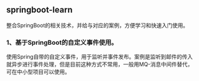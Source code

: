 ## springboot-learn

整合SpringBoot的相关技术，并给与对应的案例，方便学习和快速入门使用。

### 1、基于SpringBoot的自定义事件使用。

使用Spring自带的自定义事件，用于监听并事件发布。案例是监听到邮件的传入就异步进行事件处理，但是目前这种方式不常用，一般用MQ-消息中间件替代，可在中小型项目可以使用。
